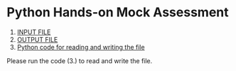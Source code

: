 # Python Hands-on Mock Assessment
1. [INPUT FILE](Read_from.txt)
2. [OUTPUT FILE](Write_into.txt)
3. [Python code for reading and writing the file](readandwrite.py)


Please run the code (3.) to read and write the file.
